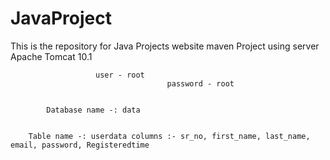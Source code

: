 # JavaProject
This is the repository for Java Projects
website maven Project using server Apache Tomcat 10.1

                       user - root
                                       password - root


            Database name -: data


        Table name -: userdata columns :- sr_no, first_name, last_name, email, password, Registeredtime
